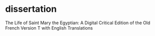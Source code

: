 # dissertation
The Life of Saint Mary the Egyptian: A Digital Critical Edition of the Old French Version T with English Translations

